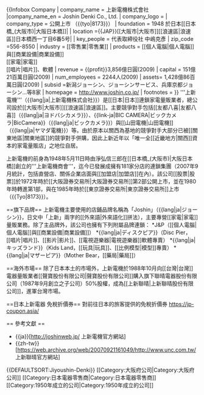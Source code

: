 {{Infobox Company 
| company_name = 上新電機株式會社
|company_name_en = Joshin Denki Co., Ltd.
| company_logo = 
| company_type = 公開上市 （{{tyo|8173}}）
| foundation = 1948 於日本[[日本橋_(大阪市)|大阪日本橋]]|
| location ={{JAP}}[[大阪市|大阪市]][[浪速區|浪速區]]日本橋西一丁目6番5号|
| key_people = 代表取締役社 中嶋克彥
| zip_code =556-8550
| industry = [[零售業|零售業]]
| products = [[個人電腦|個人電腦]]與[[商業設備|商業設備]]<br>[[家電|家電]]<br>[[唱片|唱片]]、軟體
| revenue = {{profit}}3,856億日圓(2009) 
| capital = 151億21百萬日圓(2009) 
| num_employees = 2244人(2009)
| assets= 1,428億86百萬日圓(2009)
| subsid =新潟ジョーシン、ジョーシンサービス、兵庫京都ジョーシン...等8家
| homepage = http://www.joshin.co.jp/
| footnotes =
}}
'''上新電機'''（{{lang|ja|上新電機株式会社}}）是[[日本|日本]]連鎖家電量販業者，總公司設於[[大阪市|大阪市]][[浪速區|浪速區]]。主要競爭對手包括[[友都八喜|友都八喜]]（{{lang|ja|ヨドバシカメラ}}）、{{link-ja|BIC CAMERA|ビックカメラ|BicCamera}}（{{lang|ja|ビックカメラ}}）與[[山田電機|山田電機]]（{{lang|ja|ヤマダ電機}}）等。由於原本以關西為基地的競爭對手大部分已被[[關東地區|關東地區]]的競爭對手併購，因此上新近年以「唯一全[[近畿地方|關西]]資本的家電量販店」之地位自居。

上新電機的前身為1948年5月11日時由淨弘信三郎在[[日本橋_(大阪市)|大阪日本橋]]創立的'''上新電機商會'''，迄今已發展成擁有181家分店的連鎖集團（2007年9月統計，包括直營店、關係企業店面與[[加盟店|加盟店]]在內）。該公司[[股票|股票]]於1972年時於[[大阪證券交易所|大阪證券交易所]]第2部公開上市，並在1980年時轉進第1部，與在1985年時於[[東京證券交易所|東京證券交易所]]上市（{{Tyo|8173}}）。

==旗下品牌==
上新電機主要使用的店鋪品牌名稱為「Joshin」（{{lang|ja|ジョーシン}}，日文中「上新」兩字的[[外來語|外來語化]]拼法），主要專營[[家電|家電]]量販業務。除了主品牌外，該公司也擁有下列附屬品牌連鎖：
*J&P（[[個人電腦|個人電腦]]與[[商業設備|商業設備]]）
*{{lang|ja|ディスクピア}}（Disc Pier，[[唱片|唱片]]、[[影片|影片]]、[[電視遊樂器|電視遊樂器]]軟體專賣）
*{{lang|ja|キッズランド}}（Kids Land，[[玩具|玩具]]、[[比例模型|模型]]專賣）
*{{lang|ja|マザーピア}}（Mother Bear，[[藥局|藥局]]）

==海外市場==
除了日本本土的市場外，上新電機於1988年10月向[[台灣|台灣]]電器量販業者[[聲寶股份有限公司|聲寶股份有限公司]]購入旗下聯晴電器股份有限公司（1987年9月創立之子公司）50%股權，成為[[上新聯晴|上新聯晴股份有限公司]]，進軍台灣市場。

==日本上新電器 免稅折價券==
對前往日本的旅客提供的免稅折價券  https://jp-coupon.asia/


== 參考文獻 ==
* {{ja}}[http://joshinweb.jp/ 上新電機官方網站]
* {{zh-tw}}[https://web.archive.org/web/20070921161049/http://www.unc.com.tw/ 上新聯晴官方網站]




{{DEFAULTSORT:Jiyoushin-Denki}}
[[Category:大阪府公司|Category:大阪府公司]]
[[Category:日本電器零售商|Category:日本電器零售商]]
[[Category:1950年成立的公司|Category:1950年成立的公司]]